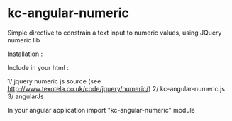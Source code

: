 kc-angular-numeric
==================

Simple directive to constrain a text input to numeric values, using JQuery numeric lib


Installation :

Include in your html :

1/ jquery numeric js source  (see http://www.texotela.co.uk/code/jquery/numeric/)
2/ kc-angular-numeric.js
3/ angularJs

In your angular application import "kc-angular-numeric" module
